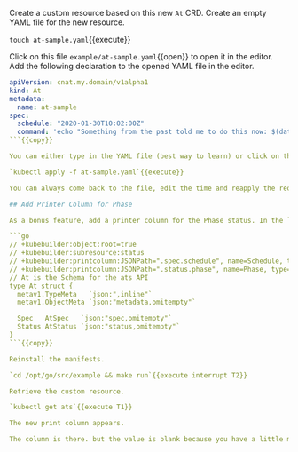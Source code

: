 Create a custom resource based on this new `At` CRD. Create an empty YAML file for the new resource.

`touch at-sample.yaml`{{execute}}

Click on this file `example/at-sample.yaml`{{open}} to open it in the editor. Add the following declaration to the opened YAML file in the editor.

```yaml
apiVersion: cnat.my.domain/v1alpha1
kind: At
metadata:
  name: at-sample
spec:
  schedule: "2020-01-30T10:02:00Z"
  command: 'echo "Something from the past told me to do this now: $(date --utc +%FT%TZ)"'
```{{copy}}

You can either type in the YAML file (best way to learn) or click on the `Copy to Clipboard` icon that follows the text to and paste it into the editor. Notice in the specification section where the schedule and command is specified. Later you will apply a better scheduled time. Submit this resource declaration to Kubernetes.

`kubectl apply -f at-sample.yaml`{{execute}}

You can always come back to the file, edit the time and reapply the request.

## Add Printer Column for Phase

As a bonus feature, add a printer column for the Phase status. In the `example/api/v1alpha1/at_types.go`{{open}} file, replace the `At struct` so is has the added Kubebuilder markers (as comments) placed above the `At struct` block.

```go
// +kubebuilder:object:root=true
// +kubebuilder:subresource:status
// +kubebuilder:printcolumn:JSONPath=".spec.schedule", name=Schedule, type=string
// +kubebuilder:printcolumn:JSONPath=".status.phase", name=Phase, type=string
// At is the Schema for the ats API
type At struct {
  metav1.TypeMeta   `json:",inline"`
  metav1.ObjectMeta `json:"metadata,omitempty"`

  Spec   AtSpec   `json:"spec,omitempty"`
  Status AtStatus `json:"status,omitempty"`
}
```{{copy}}

Reinstall the manifests.

`cd /opt/go/src/example && make run`{{execute interrupt T2}}

Retrieve the custom resource.

`kubectl get ats`{{execute T1}}

The new print column appears.

The column is there. but the value is blank because you have a little more code to write.
